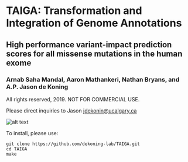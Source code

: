 # TAIGA: Transformation and Integration of Genome Annotations
## High performance variant-impact prediction scores for all missense mutations in the human exome
### Arnab Saha Mandal, Aaron Mathankeri, Nathan Bryans, and A.P. Jason de Koning
All rights reserved, 2019. NOT FOR COMMERCIAL USE.

Please direct inquiries to Jason <jdekonin@ucalgary.ca>

![alt text](https://raw.githubusercontent.com/dekoning-lab/TAIGA/master/images/TAIGA-ROC-ClinVar.jpg)

To install, please use:
```
git clone https://github.com/dekoning-lab/TAIGA.git
cd TAIGA
make
```
